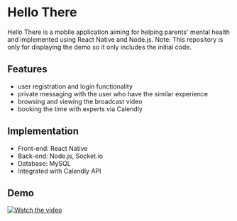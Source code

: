 # Hello There
Hello There is a mobile application aiming for helping parents' mental health and implemented using React Native and Node.js. 
Note: This repository is only for displaying the demo so it only includes the initial code.

## Features
* user registration and login functionality
* private messaging with the user who have the similar experience
* browsing and viewing the broadcast video
* booking the time with experts via Calendly

## Implementation
* Front-end: React Native
* Back-end: Node.js, Socket.io
* Database: MySQL
* Integrated with Calendly API

## Demo
[![Watch the video](https://img.youtube.com/vi/USsuys4djs4/hqdefault.jpg)](https://www.youtube.com/watch?v=USsuys4djs4)

